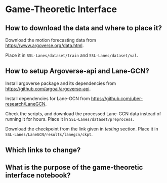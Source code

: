 # Game-Theoretic Interface

## How to download the data and where to place it?
Download the motion forecasting data from https://www.argoverse.org/data.html.

Place it in `SSL-Lanes/dataset/train` and `SSL-Lanes/dataset/val`.

## How to setup Argoverse-api and Lane-GCN?
Install argoverse package and its dependencies from https://github.com/argoai/argoverse-api.

Install dependencies for Lane-GCN from https://github.com/uber-research/LaneGCN.

Check the scripts, and download the processed Lane-GCN data instead of running it for hours.
Place it in `SSL-Lanes/dataset/preprocess`.

Download the checkpoint from the link given in *testing* section. Place it in `SSL-Lanes/LaneGCN/results/lanegcn/ckpt`.

## Which links to change?

## What is the purpose of the game-theoretic interface notebook?
